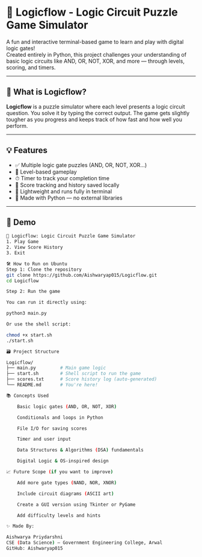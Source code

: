 # 🧠 Logicflow - Logic Circuit Puzzle Game Simulator

A fun and interactive terminal-based game to learn and play with digital logic gates!  
Created entirely in Python, this project challenges your understanding of basic logic circuits like AND, OR, NOT, XOR, and more — through levels, scoring, and timers.

---

## 🎯 What is Logicflow?

**Logicflow** is a puzzle simulator where each level presents a logic circuit question. You solve it by typing the correct output. The game gets slightly tougher as you progress and keeps track of how fast and how well you perform.

---

## 💡 Features

- ✅ Multiple logic gate puzzles (AND, OR, NOT, XOR...)
- 🧩 Level-based gameplay
- ⏱ Timer to track your completion time
- 🧠 Score tracking and history saved locally
- 💾 Lightweight and runs fully in terminal
- 🐍 Made with Python — no external libraries

---

## 📸 Demo

```bash
🧩 Logicflow: Logic Circuit Puzzle Game Simulator
1. Play Game
2. View Score History
3. Exit

🛠 How to Run on Ubuntu
Step 1: Clone the repository
git clone https://github.com/Aishwaryap015/Logicflow.git
cd Logicflow

Step 2: Run the game

You can run it directly using:

python3 main.py

Or use the shell script:

chmod +x start.sh
./start.sh

🗃️ Project Structure

Logicflow/
├── main.py         # Main game logic
├── start.sh        # Shell script to run the game
├── scores.txt      # Score history log (auto-generated)
└── README.md       # You're here!

📚 Concepts Used

    Basic logic gates (AND, OR, NOT, XOR)

    Conditionals and loops in Python

    File I/O for saving scores

    Timer and user input

    Data Structures & Algorithms (DSA) fundamentals

    Digital Logic & OS-inspired design

📈 Future Scope (if you want to improve)

    Add more gate types (NAND, NOR, XNOR)

    Include circuit diagrams (ASCII art)

    Create a GUI version using Tkinter or PyGame

    Add difficulty levels and hints

✨ Made By:

Aishwarya Priydarshni
CSE (Data Science) – Government Engineering College, Arwal
GitHub: Aishwaryap015



